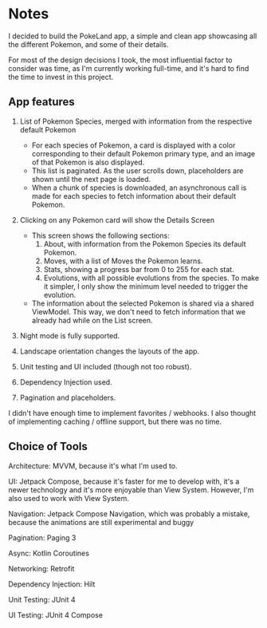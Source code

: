 # Notes

I decided to build the PokeLand app, a simple and clean app showcasing all the different Pokemon, and some of their details.

For most of the design decisions I took, the most influential factor to consider was time, as I'm currently working full-time, and it's hard to find the time to invest in this project.

## App features

1. List of Pokemon Species, merged with information from the respective default Pokemon
    - For each species of Pokemon, a card is displayed with a color corresponding to their default Pokemon primary type, and an image of that Pokemon is also displayed.
    - This list is paginated. As the user scrolls down, placeholders are shown until the next page is loaded.
    - When a chunk of species is downloaded, an asynchronous call is made for each species to fetch information about their default Pokemon.

2. Clicking on any Pokemon card will show the Details Screen
    - This screen shows the following sections:
      1. About, with information from the Pokemon Species its default Pokemon.
      2. Moves, with a list of Moves the Pokemon learns.
      3. Stats, showing a progress bar from 0 to 255 for each stat.
      4. Evolutions, with all possible evolutions from the species. To make it simpler, I only show the minimum level needed to trigger the evolution.
    - The information about the selected Pokemon is shared via a shared ViewModel. This way, we don't need to fetch information that we already had while on the List screen.

3. Night mode is fully supported.

4. Landscape orientation changes the layouts of the app.

5. Unit testing and UI included (though not too robust).

6. Dependency Injection used.

7. Pagination and placeholders.

I didn't have enough time to implement favorites / webhooks. I also thought of implementing caching / offline support, but there was no time.

## Choice of Tools

Architecture:
MVVM, because it's what I'm used to.

UI:
Jetpack Compose, because it's faster for me to develop with, it's a newer technology and it's more enjoyable than View System. However, I'm also used to work with View System.

Navigation:
Jetpack Compose Navigation, which was probably a mistake, because the animations are still experimental and buggy

Pagination:
Paging 3

Async:
Kotlin Coroutines

Networking:
Retrofit

Dependency Injection:
Hilt

Unit Testing:
JUnit 4

UI Testing:
JUnit 4 Compose